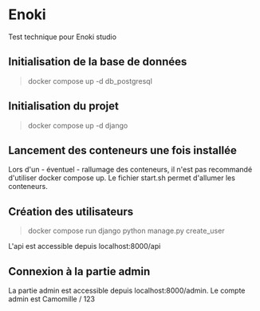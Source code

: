 # Enoki
Test technique pour Enoki studio

## Initialisation de la base de données

> docker compose up -d db_postgresql

## Initialisation du projet

> docker compose up -d django

## Lancement des conteneurs une fois installée

Lors d'un - éventuel - rallumage des conteneurs, il n'est pas recommandé d'utiliser docker compose up. Le fichier start.sh permet d'allumer les conteneurs.

## Création des utilisateurs

> docker compose run django python manage.py create_user

L'api est accessible depuis localhost:8000/api

## Connexion à la partie admin

La partie admin est accessible depuis localhost:8000/admin. Le compte admin est Camomille / 123
